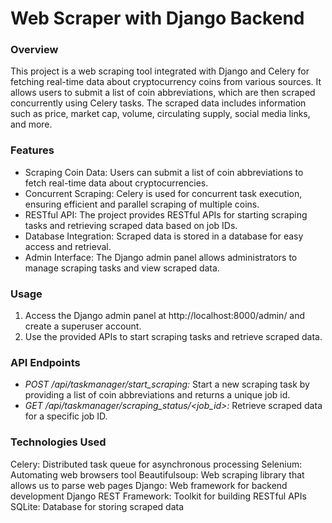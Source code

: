 # Web Scraper with Django Backend

### Overview
This project is a web scraping tool integrated with Django and Celery for fetching real-time data about cryptocurrency coins from various sources. It allows users to submit a list of coin abbreviations, which are then scraped concurrently using Celery tasks. The scraped data includes information such as price, market cap, volume, circulating supply, social media links, and more.

### Features
- Scraping Coin Data: Users can submit a list of coin abbreviations to fetch real-time data about cryptocurrencies.
- Concurrent Scraping: Celery is used for concurrent task execution, ensuring efficient and parallel scraping of multiple coins.
- RESTful API: The project provides RESTful APIs for starting scraping tasks and retrieving scraped data based on job IDs.
- Database Integration: Scraped data is stored in a database for easy access and retrieval.
- Admin Interface: The Django admin panel allows administrators to manage scraping tasks and view scraped data.

### Usage
1. Access the Django admin panel at http://localhost:8000/admin/ and create a superuser account.
2. Use the provided APIs to start scraping tasks and retrieve scraped data.

### API Endpoints
- *POST /api/taskmanager/start_scraping:* Start a new scraping task by providing a list of coin abbreviations and returns a unique job id.
- *GET /api/taskmanager/scraping_status/<job_id>:* Retrieve scraped data for a specific job ID.

### Technologies Used
Celery: Distributed task queue for asynchronous processing
Selenium: Automating web browsers tool
Beautifulsoup: Web scraping library that allows us to parse web pages
Django: Web framework for backend development
Django REST Framework: Toolkit for building RESTful APIs
SQLite: Database for storing scraped data

